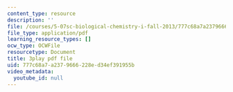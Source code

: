 ```yaml
---
content_type: resource
description: ''
file: /courses/5-07sc-biological-chemistry-i-fall-2013/777c68a7a2379666228ed34ef391955b_VVOazB6_D3Q.pdf
file_type: application/pdf
learning_resource_types: []
ocw_type: OCWFile
resourcetype: Document
title: 3play pdf file
uid: 777c68a7-a237-9666-228e-d34ef391955b
video_metadata:
  youtube_id: null
---
```

